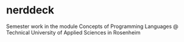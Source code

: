 # nerddeck
Semester work in the module Concepts of Programming Languages @ Technical University of Applied Sciences in Rosenheim

